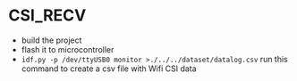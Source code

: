# CSI_RECV

- build the project
- flash it to microcontroller
- ``` idf.py -p /dev/ttyUSB0 monitor >./../../dataset/datalog.csv ``` run this command to create a csv file with Wifi CSI data
